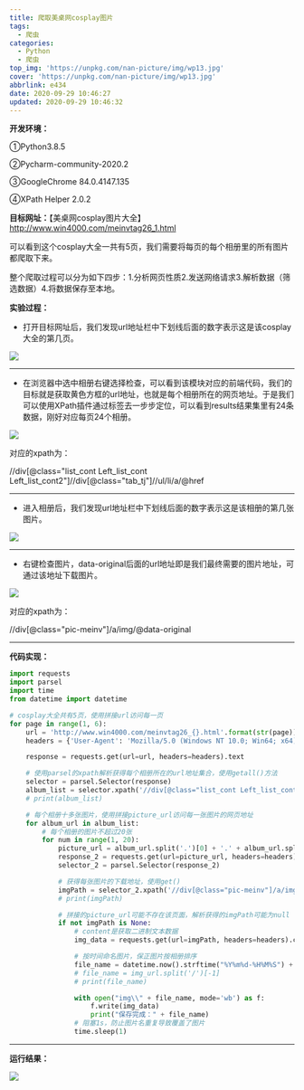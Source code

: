 ```yaml
---
title: 爬取美桌网cosplay图片
tags:
  - 爬虫
categories:
  - Python
  - 爬虫
top_img: 'https://unpkg.com/nan-picture/img/wp13.jpg'
cover: 'https://unpkg.com/nan-picture/img/wp13.jpg'
abbrlink: e434
date: 2020-09-29 10:46:27
updated: 2020-09-29 10:46:32
---
```




**开发环境：**

①Python3.8.5		

②Pycharm-community-2020.2

③GoogleChrome 84.0.4147.135 

④XPath Helper 2.0.2

**目标网址：**【美桌网cosplay图片大全】http://www.win4000.com/meinvtag26_1.html

可以看到这个cosplay大全一共有5页，我们需要将每页的每个相册里的所有图片都爬取下来。

整个爬取过程可以分为如下四步：1.分析网页性质2.发送网络请求3.解析数据（筛选数据）4.将数据保存至本地。

**实验过程：**

- 打开目标网址后，我们发现url地址栏中下划线后面的数字表示这是该cosplay大全的第几页。

![](https://unpkg.com/nan-picture/blog/20200929113954.png)

---

- 在浏览器中选中相册右键选择检查，可以看到该模块对应的前端代码，我们的目标就是获取黄色方框的url地址，也就是每个相册所在的网页地址。于是我们可以使用XPath插件通过标签去一步步定位，可以看到results结果集里有24条数据，刚好对应每页24个相册。

![](https://unpkg.com/nan-picture/blog/20220706214939.png)

对应的xpath为：

//div[@class="list_cont Left_list_cont  Left_list_cont2"]//div[@class="tab_tj"]//ul/li/a/@href

---

- 进入相册后，我们发现url地址栏中下划线后面的数字表示这是该相册的第几张图片。

![](https://unpkg.com/nan-picture/blog/20220706215034.png)

---

- 右键检查图片，data-original后面的url地址即是我们最终需要的图片地址，可通过该地址下载图片。

![](https://unpkg.com/nan-picture/blog/20220706215035.png)

对应的xpath为：

//div[@class="pic-meinv"]/a/img/@data-original

---

**代码实现：**

```python
import requests
import parsel
import time
from datetime import datetime

# cosplay大全共有5页，使用拼接url访问每一页
for page in range(1, 6):
    url = 'http://www.win4000.com/meinvtag26_{}.html'.format(str(page))
    headers = {'User-Agent': 'Mozilla/5.0 (Windows NT 10.0; Win64; x64) AppleWebKit/537.36 (KHTML, like Gecko) Chrome/84.0.4147.135 Safari/537.36'}

    response = requests.get(url=url, headers=headers).text

    # 使用parsel的xpath解析获得每个相册所在的url地址集合，使用getall()方法
    selector = parsel.Selector(response)
    album_list = selector.xpath('//div[@class="list_cont Left_list_cont  Left_list_cont2"]//div[@class="tab_tj"]//ul/li/a/@href').getall()
    # print(album_list)

    # 每个相册十多张图片，使用拼接picture_url访问每一张图片的网页地址
    for album_url in album_list:
        # 每个相册的图片不超过20张
        for num in range(1, 20):
            picture_url = album_url.split('.')[0] + '.' + album_url.split('.')[1] + '.' + album_url.split('.')[2] + '_' + str(num) + '.' + album_url.split('.')[3]
            response_2 = requests.get(url=picture_url, headers=headers).text
            selector_2 = parsel.Selector(response_2)

            # 获得每张图片的下载地址，使用get()
            imgPath = selector_2.xpath('//div[@class="pic-meinv"]/a/img/@data-original').get()
            # print(imgPath)

            # 拼接的picture_url可能不存在该页面，解析获得的imgPath可能为null
            if not imgPath is None:
                # content是获取二进制文本数据
                img_data = requests.get(url=imgPath, headers=headers).content

                # 按时间命名图片，保正图片按相册排序
                file_name = datetime.now().strftime("%Y%m%d-%H%M%S") + '.jpg'
                # file_name = img_url.split('/')[-1]
                # print(file_name)

                with open("img\\" + file_name, mode='wb') as f:
                    f.write(img_data)
                    print("保存完成：" + file_name)
                # 阻塞1s，防止图片名重复导致覆盖了图片
                time.sleep(1)
```

---

**运行结果：**

![](https://unpkg.com/nan-picture/blog/20220706214940.png)